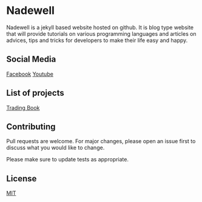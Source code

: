 # Nadewell

Nadewell is a jekyll based website hosted on github. It is blog type website that will provide tutorials on various programming languages and articles on advices, tips and tricks for developers to make their life easy and happy.

## Social Media

[Facebook](https://www.facebook.com/nadewell)
[Youtube](https://www.youtube.com/nadewell)

## List of projects
[Trading Book](https://www.github.com/nadewell/trading_book)

## Contributing
Pull requests are welcome. For major changes, please open an issue first to discuss what you would like to change.

Please make sure to update tests as appropriate.

## License
[MIT](https://choosealicense.com/licenses/mit/)
